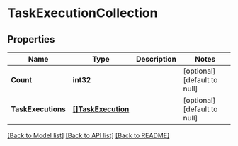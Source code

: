 # TaskExecutionCollection

## Properties
Name | Type | Description | Notes
------------ | ------------- | ------------- | -------------
**Count** | **int32** |  | [optional] [default to null]
**TaskExecutions** | [**[]TaskExecution**](task_execution.md) |  | [optional] [default to null]

[[Back to Model list]](../README.md#documentation-for-models) [[Back to API list]](../README.md#documentation-for-api-endpoints) [[Back to README]](../README.md)


